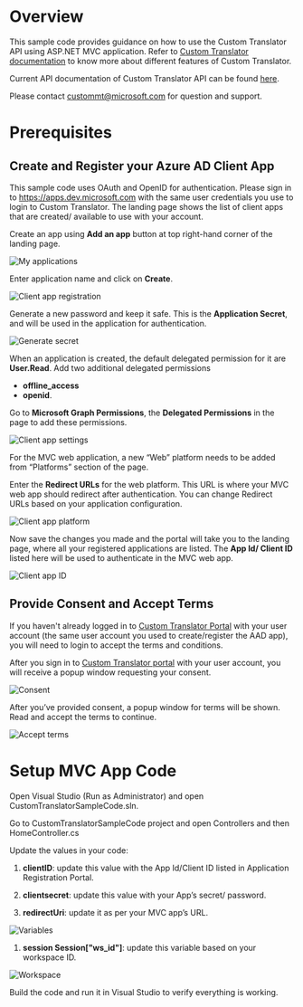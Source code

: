 
Overview
=============
This sample code provides guidance on how to use the Custom Translator API using ASP.NET MVC application. Refer to [Custom Translator documentation](https://docs.microsoft.com/en-gb/azure/cognitive-services/translator/custom-translator/overview) to know more about different features of Custom Translator. 

Current API documentation of Custom Translator API can be found [here](https://custom-api.cognitive.microsofttranslator.com/swagger/).

Please contact <custommt@microsoft.com> for question and support.

Prerequisites
=============

Create and Register your Azure AD Client App
--------------------------------------------

This sample code uses OAuth and OpenID for authentication. Please sign in to
<https://apps.dev.microsoft.com> with the same user credentials you use to login
to Custom Translator. The landing page shows the list of client apps that are
created/ available to use with your account.

Create an app using **Add an app** button at top right-hand corner of the landing
page.

![My applications](media/a7247b6a16b3f4151e06661514e03c17.png)

Enter application name and click on **Create**.

![Client app registration](media/e90a645b51ab87c3be1002ea553beae1.png)

Generate a new password and keep it safe. This is the **Application Secret**, and
will be used in the application for authentication.

![Generate secret](media/7af76b36b33c6fb891f6b81a279876d5.png)

When an application is created, the default delegated permission for it are **User.Read**.
Add two additional delegated permissions 
- **offline_access** 
- **openid**.

Go to **Microsoft Graph Permissions**, the **Delegated Permissions** in the page to add these permissions.

![Client app settings](media/80019947a3cce059868f06af8c3ade64.png)

For the MVC web application, a new “Web” platform needs to be added from
“Platforms” section of the page.

Enter the **Redirect URLs** for the web platform. This URL is where your MVC web app
should redirect after authentication. You can change Redirect URLs based on your application configuration.

![Client app platform](media/569a20d01ecc065a7c7e2dda1d71c2f8.png)

Now save the changes you made and the portal will take you to the landing page,
where all your registered applications are listed. The **App Id/ Client ID** listed here will be used to authenticate in the MVC web app.

![Client app ID](media/b62f689c2a22aadc75c50be3f1e4e054.png)

Provide Consent and Accept Terms
--------------------------------

If you haven't already logged in to [Custom Translator
Portal](https://portal.customtranslator.azure.ai) with your user account (the
same user account you used to create/register the AAD app), you will need to
login to accept the terms and conditions.

After you sign in to [Custom Translator
portal](https://portal.customtranslator.azure.ai) with your user account, you
will receive a popup window requesting your consent.

![Consent](media/6f80750d375a5554fe034a66aeb1d07b.png)

After you’ve provided consent, a popup window for terms will be shown. Read and
accept the terms to continue.

![Accept terms](media/3b8c1ee4b297b3f9349b619ab42f7e04.png)

Setup MVC App Code
==================

Open Visual Studio (Run as Administrator) and open
CustomTranslatorSampleCode.sln.

Go to CustomTranslatorSampleCode project and open Controllers and then
HomeController.cs

Update the values in your code:

1.  **clientID**: update this value with the App Id/Client ID listed in Application
    Registration Portal.

2.  **clientsecret**: update this value with your App’s secret/ password.

3.  **redirectUri**: update it as per your MVC app’s URL.

![Variables](media/d1458ea2a714990ad437a0a09cc89fbd.png)

1.  **session Session["ws_id"]**: update this variable based on your workspace ID.

![Workspace](media/f651beb476cce3fe6e48a2841cb6feeb.png)


Build the code and run it in Visual Studio to verify everything is working.
